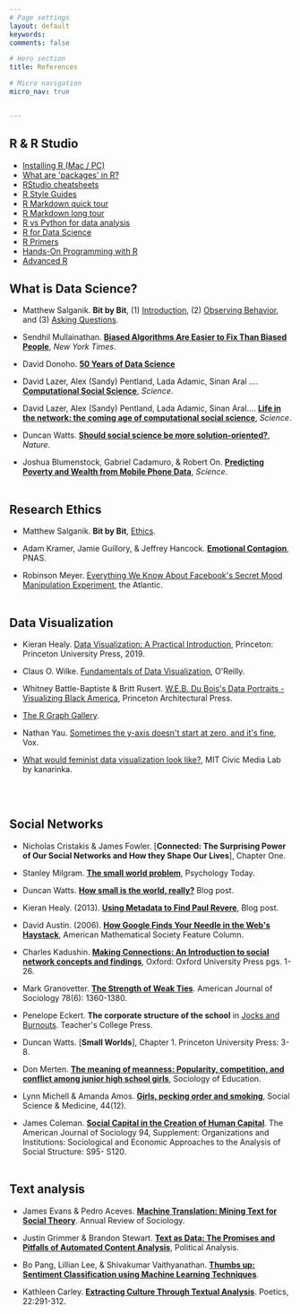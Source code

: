 ```yaml
---
# Page settings
layout: default
keywords:
comments: false

# Hero section
title: References

# Micro navigation
micro_nav: true


---
```


## R & R Studio
- [Installing R (Mac / PC)](https://htmlpreview.github.io/?https://github.com/cbail/comp_soc_undergrad/blob/master/Installing_R/Installing-R-Tutorial.html)
- [What are 'packages' in R?](http://r-pkgs.had.co.nz/intro.html)
- [RStudio cheatsheets](https://rstudio.com/resources/cheatsheets/)
- [R Style Guides](https://style.tidyverse.org/)
- [R Markdown quick tour](https://rmarkdown.rstudio.com/authoring_quick_tour.html)
- [R Markdown long tour](https://rmarkdown.rstudio.com/lesson-1.html)
- [R vs Python for data analysis](https://www.datacamp.com/community/tutorials/r-or-python-for-data-analysis)
- [R for Data Science](https://r4ds.had.co.nz/)
- [R Primers](https://rstudio.cloud/learn/primers)
- [Hands-On Programming with R](https://www.amazon.com/dp/1449359019/ref=cm_sw_su_dp)
- [Advanced R](https://www.amazon.com/dp/1466586966/ref=cm_sw_su_dp)

  

## What is Data Science?

- Matthew Salganik. **Bit by Bit**, (1) [Introduction](https://www.bitbybitbook.com/en/1st-ed/introduction/), (2) [Observing Behavior](https://www.bitbybitbook.com/en/1st-ed/observing-behavior/), and (3) [Asking Questions](https://www.bitbybitbook.com/en/1st-ed/asking-questions/).

- Sendhil Mullainathan. [**Biased Algorithms Are Easier to Fix Than Biased People**](https://www.nytimes.com/2019/12/06/business/algorithm-bias-fix.html), *New York Times*.

- David Donoho. [**50 Years of Data Science**](https://courses.csail.mit.edu/18.337/2015/docs/50YearsDataScience.pdf)

- David Lazer, Alex (Sandy) Pentland, Lada Adamic, Sinan Aral .... [**Computational Social Science**](https://science.sciencemag.org/content/323/5915/721), *Science*.

- David Lazer, Alex (Sandy) Pentland, Lada Adamic, Sinan Aral.... [**Life in the network: the coming age of computational social science**](https://www.ncbi.nlm.nih.gov/pmc/articles/PMC2745217/), *Science*.

- Duncan Watts. [**Should social science be more solution-oriented?**](https://www.nature.com/articles/s41562-016-0015), *Nature*.

- Joshua Blumenstock, Gabriel Cadamuro, & Robert On. [**Predicting Poverty and Wealth from Mobile Phone Data**](https://science.sciencemag.org/content/350/6264/1073), *Science*.
<br/><br/>

## Research Ethics

- Matthew Salganik. **Bit by Bit**, [Ethics](https://www.bitbybitbook.com/en/1st-ed/ethics/).

- Adam Kramer, Jamie Guillory, & Jeffrey Hancock. [**Emotional Contagion**](https://www.pnas.org/content/111/24/8788), PNAS.

- Robinson Meyer. [Everything We Know About Facebook's Secret Mood Manipulation Experiment](https://www.theatlantic.com/technology/archive/2014/06/everything-we-know-about-facebooks-secret-mood-manipulation-experiment/373648/), the Atlantic.
<br/><br/>


## Data Visualization

- Kieran Healy. [Data Visualization: A Practical Introduction](http://socviz.co/), Princeton: Princeton University Press, 2019.

- Claus O. Wilke. [Fundamentals of Data Visualization](https://serialmentor.com/dataviz/), O'Reilly.

- Whitney Battle-Baptiste & Britt Rusert. [W.E.B. Du Bois's Data Portraits - Visualizing Black America](https://www.papress.com/html/product.details.dna?isbn=9781616897062), Princeton Architectural Press.

- [The R Graph Gallery](https://www.r-graph-gallery.com/).

- Nathan Yau. [Sometimes the y-axis doesn't start at zero, and it's fine](https://flowingdata.com/2015/11/23/sometimes-the-y-axis-doesnt-start-at-zero-and-its-fine/), Vox.

-  [What would feminist data visualization look like?](https://civic.mit.edu/2015/12/01/feminist-data-visualization/), MIT Civic Media Lab by kanarinka.
  
  
  
<br/><br/>

## Social Networks

- Nicholas Cristakis & James Fowler. [**Connected: The Surprising Power of Our Social Networks and How they Shape Our Lives**], Chapter One.

- Stanley Milgram. [**The small world problem**](http://snap.stanford.edu/class/cs224w-readings/milgram67smallworld.pdf), Psychology Today.

- Duncan Watts. [**How small is the world, really?**](https://medium.com/@duncanjwatts/how-small-is-the-world-really-736fa21808ba) Blog post.

- Kieran Healy. (2013). [**Using Metadata to Find Paul Revere**](https://kieranhealy.org/blog/archives/2013/06/09/using-metadata-to-find-paul-revere/), Blog post.

- David Austin. (2006). [**How Google Finds Your Needle in the Web's Haystack**](http://www.ams.org/publicoutreach/feature-column/fcarc-pagerank), 
American Mathematical Society Feature Column.

- Charles Kadushin. [**Making Connections: An Introduction to social network concepts and findings**](https://www.amazon.com/Understanding-Social-Networks-Theories-Concepts/dp/0195379470), Oxford: Oxford University Press pgs. 1-26.

- Mark Granovetter. [**The Strength of Weak Ties**](https://www.jstor.org/stable/2776392?seq=1). American Journal of Sociology 78(6): 1360-1380.

- Penelope Eckert. **The corporate structure of the school** in [Jocks and Burnouts](https://www.amazon.com/Jocks-Burnouts-Social-Categories-Identity/dp/0807729639). Teacher's College Press.

- Duncan Watts. [**Small Worlds**], Chapter 1. Princeton University Press: 3-8.

- Don Merten. [**The meaning of meanness: Popularity, competition, and conflict among junior high school girls**](https://www.jstor.org/stable/pdf/2673207.pdf?seq=1), Sociology of Education.

- Lynn Michell & Amanda Amos. [**Girls, pecking order and smoking**](https://www.ncbi.nlm.nih.gov/pubmed/9194247), Social Science & Medicine, 44(12).

- James Coleman. [**Social Capital in the Creation of Human Capital**](https://www.jstor.org/stable/2780243?seq=1). The American Journal of Sociology 94, Supplement: Organizations and Institutions: Sociological and Economic Approaches to the Analysis of Social Structure: S95- S120.
<br/><br/>


## Text analysis

- James Evans & Pedro Aceves. [**Machine Translation: Mining Text for Social Theory**](https://www.annualreviews.org/doi/abs/10.1146/annurev-soc-081715-074206). Annual Review of Sociology.

- Justin Grimmer & Brandon Stewart. [**Text as Data: The Promises and Pitfalls of Automated Content Analysis**](https://www.cambridge.org/core/journals/political-analysis/article/text-as-data-the-promise-and-pitfalls-of-automatic-content-analysis-methods-for-political-texts/F7AAC8B2909441603FEB25C156448F200), Political Analysis.

- Bo Pang, Lillian Lee, & Shivakumar Vaithyanathan. [**Thumbs up: Sentiment Classification using Machine Learning Techniques**](https://www.aclweb.org/anthology/W02-1011/).

- Kathleen Carley. [**Extracting Culture Through Textual Analysis**](https://www.sciencedirect.com/science/article/abs/pii/0304422X94900116). Poetics, 22:291-312.

